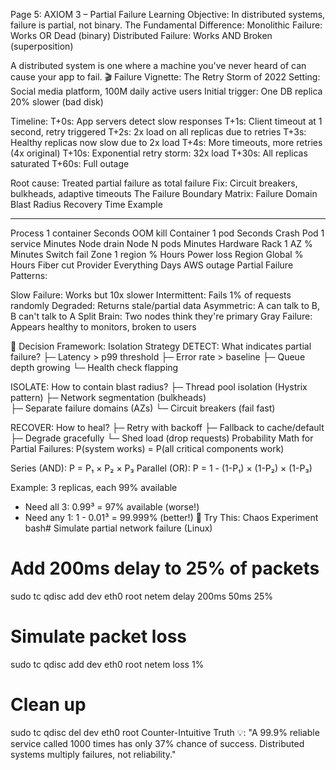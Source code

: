 Page 5: AXIOM 3 – Partial Failure
Learning Objective: In distributed systems, failure is partial, not binary.
The Fundamental Difference:
Monolithic Failure:  Works OR Dead (binary)
Distributed Failure: Works AND Broken (superposition)

A distributed system is one where a machine you've
never heard of can cause your app to fail.
🎬 Failure Vignette: The Retry Storm of 2022
Setting: Social media platform, 100M daily active users
Initial trigger: One DB replica 20% slower (bad disk)

Timeline:
T+0s:   App servers detect slow responses
T+1s:   Client timeout at 1 second, retry triggered
T+2s:   2x load on all replicas due to retries
T+3s:   Healthy replicas now slow due to 2x load
T+4s:   More timeouts, more retries (4x original)
T+10s:  Exponential retry storm: 32x load
T+30s:  All replicas saturated
T+60s:  Full outage

Root cause: Treated partial failure as total failure
Fix: Circuit breakers, bulkheads, adaptive timeouts
The Failure Boundary Matrix:
Failure Domain    Blast Radius    Recovery Time    Example
--------------    ------------    -------------    -------
Process           1 container     Seconds          OOM kill
Container         1 pod           Seconds          Crash
Pod               1 service       Minutes          Node drain
Node              N pods          Minutes          Hardware
Rack              1 AZ %          Minutes          Switch fail
Zone              1 region %      Hours            Power loss
Region            Global %        Hours            Fiber cut
Provider          Everything      Days             AWS outage
Partial Failure Patterns:

Slow Failure: Works but 10x slower
Intermittent: Fails 1% of requests randomly
Degraded: Returns stale/partial data
Asymmetric: A can talk to B, B can't talk to A
Split Brain: Two nodes think they're primary
Gray Failure: Appears healthy to monitors, broken to users

🎯 Decision Framework: Isolation Strategy
DETECT: What indicates partial failure?
├─ Latency > p99 threshold
├─ Error rate > baseline
├─ Queue depth growing
└─ Health check flapping

ISOLATE: How to contain blast radius?
├─ Thread pool isolation (Hystrix pattern)
├─ Network segmentation (bulkheads)  
├─ Separate failure domains (AZs)
└─ Circuit breakers (fail fast)

RECOVER: How to heal?
├─ Retry with backoff
├─ Fallback to cache/default
├─ Degrade gracefully
└─ Shed load (drop requests)
Probability Math for Partial Failures:
P(system works) = P(all critical components work)

Series (AND): P = P₁ × P₂ × P₃
Parallel (OR): P = 1 - (1-P₁) × (1-P₂) × (1-P₃)

Example: 3 replicas, each 99% available
- Need all 3: 0.99³ = 97% available (worse!)
- Need any 1: 1 - 0.01³ = 99.999% (better!)
🔧 Try This: Chaos Experiment
bash# Simulate partial network failure (Linux)
# Add 200ms delay to 25% of packets
sudo tc qdisc add dev eth0 root netem delay 200ms 50ms 25%

# Simulate packet loss
sudo tc qdisc add dev eth0 root netem loss 1%

# Clean up
sudo tc qdisc del dev eth0 root
Counter-Intuitive Truth 💡:
"A 99.9% reliable service called 1000 times has only 37% chance of success. Distributed systems multiply failures, not reliability."